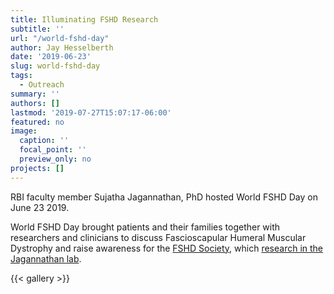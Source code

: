 ```yaml
---
title: Illuminating FSHD Research
subtitle: ''
url: "/world-fshd-day"
author: Jay Hesselberth
date: '2019-06-23'
slug: world-fshd-day 
tags:
  - Outreach 
summary: ''
authors: []
lastmod: '2019-07-27T15:07:17-06:00'
featured: no
image:
  caption: ''
  focal_point: ''
  preview_only: no
projects: []
---
```


RBI faculty member Sujatha Jagannathan, PhD hosted World FSHD Day on June 23 2019.


World FSHD Day brought patients and their
families together with researchers and clinicians to discuss Fascioscapular Humeral Muscular Dystrophy and raise awareness for the [FSHD Society](https://www.fshsociety.org/),
which [research in the Jagannathan lab](https://www.fshsociety.org/wp-content/uploads/2019/03/FSHSocietyIncGrantAwards_August2018.pdf).

{{< gallery >}}
